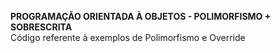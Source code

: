 **PROGRAMAÇÃO ORIENTADA À OBJETOS - POLIMORFISMO + SOBRESCRITA**
<br/>Código referente à exemplos de Polimorfismo e Override